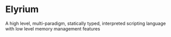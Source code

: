 # Elyrium
A high level, multi-paradigm, statically typed, interpreted scripting language with low level memory management features
